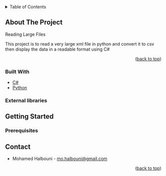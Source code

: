 <div id="top"></div>

<!-- TABLE OF CONTENTS -->
<details>
  <summary>Table of Contents</summary>
  <ol>
    <li>
      <a href="#about-the-project">About The Project</a>
      <ul>
        <li><a href="#built-with">Built With</a></li>
        <li><a href="#external-libraries">External libraries</a></li>
      </ul>
    </li>
    <li>
      <a href="#getting-started">Getting Started</a>
      <ul>
        <li><a href="#prerequisites">Prerequisites</a></li>
        <li><a href="#installation">Installation</a></li>
      </ul>
    </li>
    <li><a href="#contact">Contact</a></li>
  </ol>
</details>



<!-- ABOUT THE PROJECT -->
## About The Project

Reading Large Files

This project is to read a very large xml file in python and convert it to csv then display the data in a readable format using C#

<p align="right">(<a href="#top">back to top</a>)</p>



### Built With


* [C#](https://docs.microsoft.com/en-us/dotnet/csharp/)
* [Python](https://www.python.org/)

### External libraries


## Getting Started


### Prerequisites


## Contact

- Mohamed Halbouni - mo.halbouni@gmail.com

<p align="right">(<a href="#top">back to top</a>)</p>
